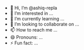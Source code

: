 - 👋 Hi, I’m @ashiq-repla
- 👀 I’m interested in ...
- 🌱 I’m currently learning ...
- 💞️ I’m looking to collaborate on ...
- 📫 How to reach me ...
- 😄 Pronouns: ...
- ⚡ Fun fact: ...

<!---
ashiq-repla/ashiq-repla is a ✨ special ✨ repository because its `README.md` (this file) appears on your GitHub profile.
You can click the Preview link to take a look at your changes.
--->
